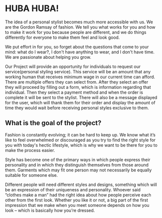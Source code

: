 # HUBA HUBA!  

The idea of a personal stylist becomes much more accessible with us. 
We are the Gordon Ramsay of fashion. We tell you what works for you and how to make it work for you because people are different, and we do things differently for everyone to make them feel and look good.  

We put effort in for you, so forget about the questions that come to your mind: what do I wear?, I don't have anything to wear, and I don't have time. 
We are passionate about helping you grow.  

Our Project will provide an opportunity for individuals to request our service(personal styling service). This service will be an amount that any working human that receives minimum wage in our current time can afford.
There are multiple offers they can select from. After they select an offer they will proceed by filling out a form, which is information regarding that individual. Then they select a payment method and when the order is complete it will be sent to the stylist.
There will also be a message displayed for the user, which will thank them for their order and display the amount of time they would wait before receiving personal styles exclusive to them.   

## What is the goal of the project? 

Fashion is constantly evolving; it can be hard to keep up.
We know what it’s like to feel overwhelmed or discouraged as you try to find the right style for you with today's hectic lifestyle, which is why we want to be there for you to make the process easier.  

Style has become one of the primary ways in which people express their personality and in which they distinguish themselves from those around them.
Garments which may fit one person may not necessarily be equally suitable for someone else.  

Different people will need different styles and designs, something which will be an expression of their uniqueness and personality.
Whoever said “clothes make a man” had the right idea about how people perceive each other from the first look.
Whether you like it or not, a big part of the first impression that we make when you meet someone depends on how you look – which is basically how you’re dressed.
